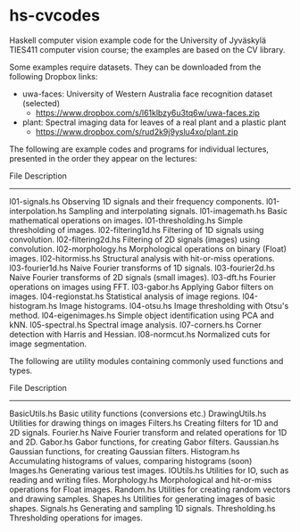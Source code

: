 # hs-cvcodes

Haskell computer vision example code for the University of Jyväskylä TIES411
computer vision course; the examples are based on the CV library.

Some examples require datasets. They can be downloaded from the following
Dropbox links:

* uwa-faces: University of Western Australia face recognition dataset (selected)
    - <https://www.dropbox.com/s/l61klbzy6u3tq6w/uwa-faces.zip>
* plant: Spectral imaging data for leaves of a real plant and a plastic plant
    - <https://www.dropbox.com/s/rud2k9j9yslu4xo/plant.zip>

The following are example codes and programs for individual lectures, presented
in the order they appear on the lectures:

File                  Description
--------------------  ----------------------------------------------------------
l01-signals.hs        Observing 1D signals and their frequency components.
l01-interpolation.hs  Sampling and interpolating signals.
l01-imagemath.hs      Basic mathematical operations on images.
l01-thresholding.hs   Simple thresholding of images.
l02-filtering1d.hs    Filtering of 1D signals using convolution.
l02-filtering2d.hs    Filtering of 2D signals (images) using convolution.
l02-morphology.hs     Morphological operations on binary (Float) images.
l02-hitormiss.hs      Structural analysis with hit-or-miss operations.
l03-fourier1d.hs      Naive Fourier transforms of 1D signals.
l03-fourier2d.hs      Naive Fourier transforms of 2D signals (small images).
l03-dft.hs            Fourier operations on images using FFT.
l03-gabor.hs          Applying Gabor filters on images.
l04-regionstat.hs     Statistical analysis of image regions.
l04-histogram.hs      Image histograms.
l04-otsu.hs           Image thresholding with Otsu's method.
l04-eigenimages.hs    Simple object identification using PCA and kNN.
l05-spectral.hs       Spectral image analysis.
l07-corners.hs        Corner detection with Harris and Hessian.
l08-normcut.hs        Normalized cuts for image segmentation.

The following are utility modules containing commonly used functions and types.

File              Description
----------------  --------------------------------------------------------------
BasicUtils.hs     Basic utility functions (conversions etc.)
DrawingUtils.hs   Utilities for drawing things on images
Filters.hs        Creating filters for 1D and 2D signals.
Fourier.hs        Naive Fourier transform and related operations for 1D and 2D.
Gabor.hs          Gabor functions, for creating Gabor filters.
Gaussian.hs       Gaussian functions, for creating Gaussian filters.
Histogram.hs      Accumulating histograms of values, comparing histograms (soon)
Images.hs         Generating various test images.
IOUtils.hs        Utilities for IO, such as reading and writing files.
Morphology.hs     Morphological and hit-or-miss operations for Float images.
Random.hs         Utilities for creating random vectors and drawing samples.
Shapes.hs         Utilities for generating images of basic shapes.
Signals.hs        Generating and sampling 1D signals.
Thresholding.hs   Thresholding operations for images.
